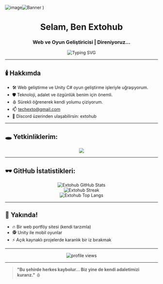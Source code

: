 ![image](https://github.com/user-attachments/assets/06e84059-e4f1-4f1b-891b-9edb3257843e)![Banner](https://tr.pinterest.com/pin/544724517445342554/)
)

<h1 align="center">Selam, Ben Extohub</h1>
<h3 align="center">Web ve Oyun Geliştiricisi | Direniyoruz...</h3>

<p align="center">
  <img src="https://readme-typing-svg.demolab.com?font=Courier+Prime&size=24&pause=1000&color=FF0000&center=true&vCenter=true&width=435&lines=Adalet+mi%3F+Kendimiz+Yapıyoruz...;Web+Geliştirici;Oyun+Geliştirici;Yolumu+Kendim+Çiziyorum." alt="Typing SVG" />
</p>

---

## 🕯️ Hakkımda

- 🛠️ Web geliştirme ve Unity C# oyun geliştirme işleriyle uğraşıyorum.
- 🛡️ Teknoloji, adalet ve özgünlük benim için önemli.
- 🩸 Sürekli öğrenerek kendi yolumu çiziyorum.
- 📫 techexto@gmail.com
- 🧩 Discord üzerinden ulaşabilirsin: extohub

---

## 🕳️ Yetkinliklerim:

<div align="center">
  <img src="https://skillicons.dev/icons?i=html,css,csharp,unity,git,github" />
</div>

---

## 🕶️ GitHub İstatistikleri:

<p align="center">
  <img src="https://github-readme-stats.vercel.app/api?username=extohub&show_icons=true&theme=dark&hide_border=true&icon_color=ff0000&title_color=ff0000" alt="Extohub GitHub Stats" />
  <br />
  <img src="https://github-readme-streak-stats.herokuapp.com/?user=extohub&theme=dark&hide_border=true&fire=ff0000" alt="Extohub Streak" />
  <br />
  <img src="https://github-readme-stats.vercel.app/api/top-langs/?username=extohub&layout=compact&theme=dark&hide_border=true&title_color=ff0000" alt="Extohub Top Langs" />
</p>

---

## 🦂 Yakında!

- 🔥 Bir web portföy sitesi (kendi tarzımla)
- 🕵️ Unity ile mobil oyunlar
- ⚡ Açık kaynaklı projelerde karanlık bir iz bırakmak

---

<p align="center">
  <img src="https://komarev.com/ghpvc/?username=extohub&label=Ziyaretçi&color=ff0000&style=flat" alt="profile views" />
</p>

---

> **"Bu şehirde herkes kaybolur... Biz yine de kendi adaletimizi kurarız."** 🩸
